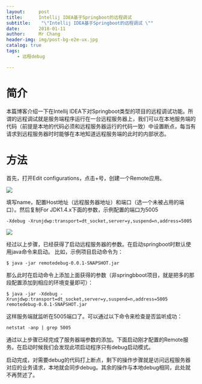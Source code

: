 ```yaml
---
layout:     post
title:     	Intellij IDEA基于Springboot的远程调试
subtitle:    "\"Intellij IDEA基于Springboot的远程调试 \""
date:       2018-01-11
author:     Mr Chang
header-img: img/post-bg-e2e-ux.jpg
catalog: true
tags:
    - 远程debug

---
```




# 简介

本篇博客介绍一下在Intellij IDEA下对Springboot类型的项目的远程调试功能。所谓的远程调试就是服务端程序运行在一台远程服务器上，我们可以在本地服务端的代码（前提是本地的代码必须和远程服务器运行的代码一致）中设置断点，每当有请求到远程服务器时时能够在本地知道远程服务端的此时的内部状态。

# 方法

首先，打开Edit configurations，点击+号，创建一个Remote应用。 


![](http://cdn-blog.jetbrains.org.cn/18-1-11/78652478.jpg)

填写name，配置Host地址（远程服务器地址）和端口（选一个未被占用的端口）。然后复制For JDK1.4.x下面的参数，示例配置的端口为5005

	-Xdebug -Xrunjdwp:transport=dt_socket,server=y,suspend=n,address=5005
	
	
![](http://cdn-blog.jetbrains.org.cn/18-1-11/44257397.jpg)

经过以上步骤，已经获得了启动远程服务器的参数。在启动springboot时默认使用java命令来启动。 
比如，示例项目启动命令为：
	
	$ java -jar remotedebug-0.0.1-SNAPSHOT.jar
	
那么此时在启动命令上添加上面获得的参数（非springbboot项目，就是把多的那段配置添加到相应的环境变量即可）：

	$ java -jar -Xdebug -Xrunjdwp:transport=dt_socket,server=y,suspend=n,address=5005  remotedebug-0.0.1-SNAPSHOT.jar


这样服务端就监听在5005端口了。可以通过以下命令来检查是否监听成功：

	netstat -anp | grep 5005
	
通过以上步骤已经完成了服务器端参数的添加。下面启动刚才配置的Remote服务。在启动时候我们会发现此项启动程序只有debug启动模式。

启动完成，对需要debug的代码打上断点，剩下的操作步骤就是访问远程服务器对应的业务请求，本地就会同步debug。其余的操作与本地debug相同，此处就不再赘述了。


	

